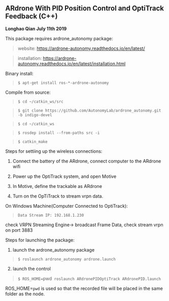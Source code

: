 ## ARdrone With PID Position Control and OptiTrack Feedback (C++)

**Longhao Qian July 11th 2019**

This package requires ardrone_autonomy package:

> website: https://ardrone-autonomy.readthedocs.io/en/latest/

> installation: https://ardrone-autonomy.readthedocs.io/en/latest/installation.html

Binary install:

> `$ apt-get install ros-*-ardrone-autonomy`

Compile from source:

> `$ cd ~/catkin_ws/src`

> `$ git clone https://github.com/AutonomyLab/ardrone_autonomy.git -b indigo-devel`

> `$ cd ~/catkin_ws`

> `$ rosdep install --from-paths src -i`

> `$ catkin_make`

Steps for settiing up the wireless connections:

1. Connect the battery of the ARdrone, connect computer to the ARdrone wifi

2. Power up the OptiTrack system, and open Motive

3. In Motive, define the trackable as ARdrone

4. Turn on the OpTiTrack to stream vrpn data.

On Windows Machine(Computer Connected to OptiTrack):

> `Data Stream IP: 192.168.1.230`

check VRPN Streaming Engine-> broadcast Frame Data, check stream vrpn on port 3883

Steps for launching the package:

1. launch the ardrone_autonomy package

> `$ roslaunch ardrone_autonomy ardrone.launch`

2. launch the control

> `$ ROS_HOME=`pwd` roslaunch ARdronePIDOptiTrack ARdronePID.launch`

ROS_HOME=`pwd` is used so that the recorded file will be placed in the same folder as the node.

